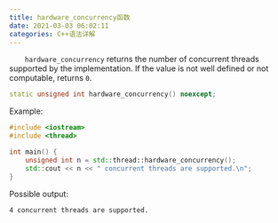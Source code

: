 ```yaml
---
title: hardware_concurrency函数
date: 2021-03-03 06:02:11
categories: C++语法详解
---
```

&emsp;&emsp;`hardware_concurrency` returns the number of concurrent threads supported by the implementation. If the value is not well defined or not computable, returns `0`.<!--more-->

``` cpp
static unsigned int hardware_concurrency() noexcept;
```

Example:

``` cpp
#include <iostream>
#include <thread>

int main() {
    unsigned int n = std::thread::hardware_concurrency();
    std::cout << n << " concurrent threads are supported.\n";
}
```

Possible output:

``` bash
4 concurrent threads are supported.
```